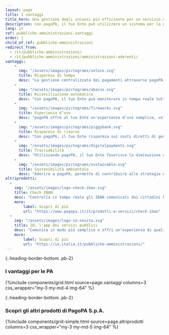 ```yaml
---
layout: page
title: I vantaggi
title_hero: Una gestione degli incassi più efficiente per un servizio migliore ai cittadini
description: Con pagoPA, il tuo Ente può utilizzare un sistema per la gestione degli incassi centralizzato e immediato nella riconciliazione delle posizioni debitorie, ma soprattutto efficace per ricevere qualsiasi tipo di pagamento.
lang: it
ref: pubbliche-amministrazioni-vantaggi
order: 1
child_of_ref: pubbliche-amministrazioni
redirect_from:
  - /it/pubbliche-amministrazioni/
  - /it/pubbliche-amministrazioni/amministrazioni-aderenti/
vantaggi:
    -
      img: "/assets/images/pictograms/veloce.svg"
      title: Risparmio di tempo
      desc: "La gestione centralizzata dei pagamenti attraverso pagoPA rende più efficiente il sistema di incasso del tuo Ente generando risparmi nei tempi di gestione e garantendo l'immediatezza dell'incasso."
    -
      img: "/assets/images/pictograms/abacus.svg"
      title: Riconciliazione automatica
      desc: "Con pagoPA, il tuo Ente può monitorare in tempo reale tutti gli incassi e, grazie alla riconciliazione automatica del pagamento rispetto alla posizione debitoria, ha sempre la certezza che le somme dovute allo Stato da parte dei cittadini siano state pagate ed incassate."
    -
      img: "/assets/images/pictograms/fireworks.svg"
      title: Esperienza d’uso  
      desc: "pagoPA offre al tuo Ente un'esperienza d'uso semplice, veloce ed efficace per interagire con i cittadini con una nuova modalità più trasparente e più immediata."
    -
      img: "/assets/images/pictograms/piggybank.svg"
      title: Risparmio di risorse
      desc: "Con pagoPA, il tuo Ente risparmia sui costi diretti di gestione del sistema di incasso. Inoltre, riduce i costi indiretti derivanti da una non corretta gestione dei pagamenti (pagamento in contanti, spostamenti, recupero del credito, sanzioni, etc.)."
    -
      img: "/assets/images/pictograms/digitalpayments.svg"
      title: Tracciabilità
      desc: "Utilizzando pagoPA, il tuo Ente favorisce la diminuzione dell’uso del contante a favore dei pagamenti con moneta elettronica e contribuisce alla transizione verso la completa digitalizzazione degli avvisi di pagamento."
    -
      img: "/assets/images/pictograms/sustainable.svg"
      title: Sostenibilità ambientale
      desc: "Aderire a pagoPA, permette di contribuire alle strategie nazionali ed europee in tema di rispetto e salvaguardia dell'ambiente, grazie al risparmio di risorse (es. carta, inchiostro, ecc.) legato all'uso di avvisi di pagamento digitali e moneta elettronica."
altriprodotti:
  -
    img: "/assets/images/logo-check-iban.svg"
    title: Check IBAN
    desc: "Controlla in tempo reale gli IBAN comunicati dai cittadini beneficiari dell’erogazione di un determinato servizio."
    more:
        label: Scopri di più
        url: "https://www.pagopa.it/it/prodotti-e-servizi/check-iban"
  -
    img: "/assets/images/logo-io-novita.svg"
    title: IO, l'app dei servizi pubblici
    desc: "Comunica in modo più semplice e offri un’esperienza di qualità ai tuoi cittadini."
    more:
        label: Scopri di più
        url: "https://io.italia.it/pubbliche-amministrazioni/"
---
```


{:.heading-border-bottom .pb-2}
### I vantaggi per le PA

{%include components/grid.html 
          source=page.vantaggi
          columns=3
          css_wrapper="my-3 my-md-4 img-64"
          %}

{:.heading-border-bottom .pb-2}
### Scopri gli altri prodotti di PagoPA S.p.A.

{%include components/grid-simple.html 
          source=page.altriprodotti
          columns=3
          css_wrapper="my-3 my-md-5 img-64"
          %}